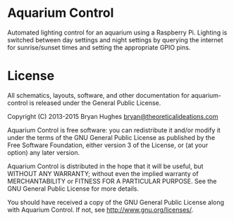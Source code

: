 # Aquarium Control

Automated lighting control for an aquarium using a Raspberry Pi. Lighting is switched between day settings and night settings by querying the internet for sunrise/sunset times and setting the appropriate GPIO pins.

# License

All schematics, layouts, software, and other documentation for aquarium-control is released under the General Public License.

Copyright (C) 2013-2015  Bryan Hughes <bryan@theoreticalideations.com>

Aquarium Control is free software: you can redistribute it and/or modify
it under the terms of the GNU General Public License as published by
the Free Software Foundation, either version 3 of the License, or
(at your option) any later version.

Aquarium Control is distributed in the hope that it will be useful,
but WITHOUT ANY WARRANTY; without even the implied warranty of
MERCHANTABILITY or FITNESS FOR A PARTICULAR PURPOSE.  See the
GNU General Public License for more details.

You should have received a copy of the GNU General Public License
along with Aquarium Control.  If not, see <http://www.gnu.org/licenses/>.
